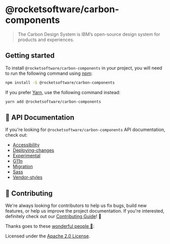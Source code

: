 # @rocketsoftware/carbon-components

> The Carbon Design System is IBM’s open-source design system for products and
> experiences.

## Getting started

To install `@rocketsoftware/carbon-components` in your project, you will need to
run the following command using [npm](https://www.npmjs.com/):

```bash
npm install -S @rocketsoftware/carbon-components
```

If you prefer [Yarn](https://yarnpkg.com/en/), use the following command
instead:

```bash
yarn add @rocketsoftware/carbon-components
```

## 📖 API Documentation

If you're looking for `@rocketsoftware/carbon-components` API documentation,
check out:

- [Accessibility](./docs/accessibility.md)
- [Deploying-changes](./docs/deploying-changes.md)
- [Experimental](./docs/experimental.md)
- [G11n](./docs/g11n.md)
- [Migration](./docs/migration)
- [Sass](./docs/sass.md)
- [Vendor-styles](./docs/vendor-styles.md)

## 🙌 Contributing

We're always looking for contributors to help us fix bugs, build new features,
or help us improve the project documentation. If you're interested, definitely
check out our [Contributing Guide](/.github/CONTRIBUTING.md)! 👀

Thanks goes to these
[wonderful people :key:](https://github.com/kentcdodds/all-contributors#emoji-key):

Licensed under the [Apache 2.0 License](/LICENSE).
